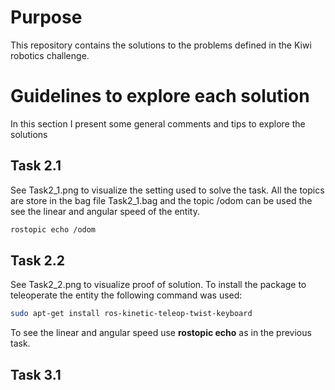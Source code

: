 # Purpose
This repository contains the solutions to the problems defined in the Kiwi robotics challenge. 

# Guidelines to explore each solution
In this section I present some general comments and tips to explore the solutions

## Task 2.1
See Task2_1.png to visualize the setting used to solve the task. All the topics are store in the bag file Task2_1.bag and the topic /odom can be used the see the linear and angular speed of the entity. 

```bash
rostopic echo /odom
```

## Task 2.2
See Task2_2.png to visualize proof of solution. 
To install the package to teleoperate the entity the following command was used:

```bash
sudo apt-get install ros-kinetic-teleop-twist-keyboard
```

To see the linear and angular speed use **rostopic echo** as in the previous task.

## Task 3.1 

